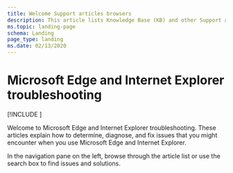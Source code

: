 ```yaml
---
title: Welcome Support articles browsers
description: This article lists Knowledge Base (KB) and other Support articles for Microsoft Edge and Internet Explorer.
ms.topic: landing-page
schema: Landing
page_type: landing
ms.date: 02/13/2020
---
```

# Microsoft Edge and Internet Explorer troubleshooting

[!INCLUDE [](../../includes/browsers-important.md)]

Welcome to Microsoft Edge and Internet Explorer troubleshooting. These articles explain how to determine, diagnose, and fix issues that you might encounter when you use Microsoft Edge and Internet Explorer.

In the navigation pane on the left, browse through the article list or use the search box to find issues and solutions.